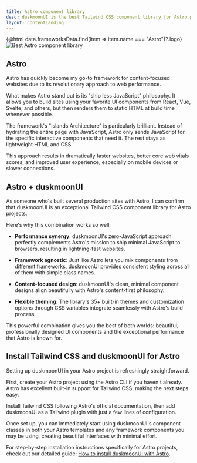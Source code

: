 ```yaml
---
title: Astro component library
desc: duskmoonUI is the best Tailwind CSS component library for Astro projects
layout: contentLanding
---
```


<script>
  import Translate from "$components/Translate.svelte"
  import Testimonials from "$components/Testimonials.svelte"
  export let data
</script>

<div class="mx-auto not-prose max-w-4xl py-12 p-6 from-base-300 rounded-box outline-base-content/5 mt-12 mb-6 items-center justify-center gap-8 bg-linear-to-b bg-center outline-2 outline-offset-6">
<div class="max-w-96 items-center w-full grid grid-cols-2 gap-6 lg:gap-12 [&>svg]:w-full [&>svg]:h-auto mx-auto">
{@html data.frameworksData.find(item => item.name === "Astro")?.logo}
<img class="w-full h-auto" src="https://img.daisyui.com/images/duskmoonui/mark-static.svg" alt="Best Astro component library" />
</div>
</div>

## Astro

Astro has quickly become my go-to framework for content-focused websites due to its revolutionary approach to web performance.

What makes Astro stand out is its "ship less JavaScript" philosophy. It allows you to build sites using your favorite UI components from React, Vue, Svelte, and others, but then renders them to static HTML at build time whenever possible.

The framework's "Islands Architecture" is particularly brilliant. Instead of hydrating the entire page with JavaScript, Astro only sends JavaScript for the specific interactive components that need it. The rest stays as lightweight HTML and CSS.

This approach results in dramatically faster websites, better core web vitals scores, and improved user experience, especially on mobile devices or slower connections.

## Astro + duskmoonUI

As someone who's built several production sites with Astro, I can confirm that duskmoonUI is an exceptional Tailwind CSS component library for Astro projects.

Here's why this combination works so well:

- **Performance synergy**: duskmoonUI's zero-JavaScript approach perfectly complements Astro's mission to ship minimal JavaScript to browsers, resulting in lightning-fast websites.

- **Framework agnostic**: Just like Astro lets you mix components from different frameworks, duskmoonUI provides consistent styling across all of them with simple class names.

- **Content-focused design**: duskmoonUI's clean, minimal component designs align beautifully with Astro's content-first philosophy.

- **Flexible theming**: The library's 35+ built-in themes and customization options through CSS variables integrate seamlessly with Astro's build process.

This powerful combination gives you the best of both worlds: beautiful, professionally designed UI components and the exceptional performance that Astro is known for.

<div dir="ltr" class="left-[50%] rtl:left-[-50%] relative translate-x-[-50%] rtl:translate-x-[50%] my-12 w-[calc(100vw-2rem)]">
  <Testimonials items={data.testimonials} limit="6" />
</div>

## Install Tailwind CSS and duskmoonUI for Astro

Setting up duskmoonUI in your Astro project is refreshingly straightforward.

First, create your Astro project using the Astro CLI if you haven't already. Astro has excellent built-in support for Tailwind CSS, making the next steps easy.

Install Tailwind CSS following Astro's official documentation, then add duskmoonUI as a Tailwind plugin with just a few lines of configuration.

Once set up, you can immediately start using duskmoonUI's component classes in both your Astro templates and any framework components you may be using, creating beautiful interfaces with minimal effort.

For step-by-step installation instructions specifically for Astro projects, check out our detailed guide: [How to install duskmoonUI with Astro](/docs/install/astro/).
